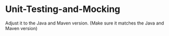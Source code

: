 # Unit-Testing-and-Mocking
Adjust it to the Java and Maven version. (Make sure it matches the Java and Maven version)
